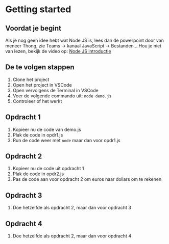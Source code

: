 # Getting started

## Voordat je begint
Als je nog geen idee hebt wat Node JS is, lees dan de powerpoint door van meneer Thong, zie Teams -> kanaal JavaScript -> Bestanden...
Hou je niet van lezen, bekijk de video op: [Node JS introductie](https://www.youtube.com/watch?v=2Co5dJwZBRY) 


## De te volgen stappen
1. Clone het project
2. Open het project in VSCode
3. Open vervolgens de Terminal in VSCode
4. Voer de volgende commando uit: ``` node demo.js ```
5. Controleer of het werkt


## Opdracht 1
1. Kopieer nu de code van demo.js
2. Plak de code in opdr1.js
3. Run de code weer met ```node``` maar dan voor opdr1.js

## Opdracht 2
1. Kopieer nu de code uit opdracht 1
2. Plak de code in opdr2.js
3. Pas de code aan voor opdracht 2 om euros naar dollars om te rekenen

## Opdracht 3
1. Doe hetzelfde als opdracht 2, maar dan voor opdracht 3

## Opdracht 4
1. Doe hetzelfde als opdracht 2, maar dan voor opdracht 4


